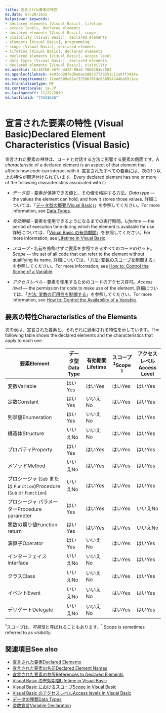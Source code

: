 ```yaml
---
title: 宣言された要素の特性
ms.date: 07/20/2015
helpviewer_keywords:
- declared elements [Visual Basic], lifetime
- access levels, declared elements
- declared elements [Visual Basic], scope
- visibility [Visual Basic], declared elements
- elements [Visual Basic], programming
- scope [Visual Basic], declared elements
- lifetime [Visual Basic], declared elements
- declared elements [Visual Basic], access level
- data types [Visual Basic], declared elements
- declared elements [Visual Basic], visibility
ms.assetid: 1bc40fb8-b67c-4428-90a4-76b630ae2583
ms.openlocfilehash: 4e03cd28fed5e0ae109337739251c11a0ff3424a
ms.sourcegitcommit: 17ee6605e01ef32506f8fdc686954244ba6911de
ms.translationtype: MT
ms.contentlocale: ja-JP
ms.lasthandoff: 11/22/2019
ms.locfileid: "74331626"
---
```

# <a name="declared-element-characteristics-visual-basic"></a><span data-ttu-id="22736-102">宣言された要素の特性 (Visual Basic)</span><span class="sxs-lookup"><span data-stu-id="22736-102">Declared Element Characteristics (Visual Basic)</span></span>
<span data-ttu-id="22736-103">宣言された要素の*特性*は、コードと対話する方法に影響する要素の側面です。</span><span class="sxs-lookup"><span data-stu-id="22736-103">A *characteristic* of a declared element is an aspect of that element that affects how code can interact with it.</span></span> <span data-ttu-id="22736-104">宣言されたすべての要素には、次の1つ以上の特性が関連付けられています。</span><span class="sxs-lookup"><span data-stu-id="22736-104">Every declared element has one or more of the following characteristics associated with it:</span></span>  
  
- <span data-ttu-id="22736-105">*データ型* - 要素が保持できる値と、その値を格納する方法。</span><span class="sxs-lookup"><span data-stu-id="22736-105">*Data type* — the values the element can hold, and how it stores those values.</span></span> <span data-ttu-id="22736-106">詳細については、「[データ型の概要(Visual Basic)](../../../../visual-basic/language-reference/data-types/index.md)」を参照してください。</span><span class="sxs-lookup"><span data-stu-id="22736-106">For more information, see [Data Types](../../../../visual-basic/language-reference/data-types/index.md).</span></span>  
  
- <span data-ttu-id="22736-107">*有効期間* - 要素を使用できるようになるまでの実行時間。</span><span class="sxs-lookup"><span data-stu-id="22736-107">*Lifetime* — the period of execution time during which the element is available for use.</span></span> <span data-ttu-id="22736-108">詳細については、「[Visual Basic の有効期間](../../../../visual-basic/programming-guide/language-features/declared-elements/lifetime.md)」を参照してください。</span><span class="sxs-lookup"><span data-stu-id="22736-108">For more information, see [Lifetime in Visual Basic](../../../../visual-basic/programming-guide/language-features/declared-elements/lifetime.md).</span></span>  
  
- <span data-ttu-id="22736-109">*スコープ* - 名前を修飾せずに要素を参照できるすべてのコードのセット。</span><span class="sxs-lookup"><span data-stu-id="22736-109">*Scope* — the set of all code that can refer to the element without qualifying its name.</span></span> <span data-ttu-id="22736-110">詳細については、「[方法: 変数のスコープを制御する](../../../../visual-basic/programming-guide/language-features/declared-elements/how-to-control-the-scope-of-a-variable.md)」を参照してください。</span><span class="sxs-lookup"><span data-stu-id="22736-110">For more information, see [How to: Control the Scope of a Variable](../../../../visual-basic/programming-guide/language-features/declared-elements/how-to-control-the-scope-of-a-variable.md).</span></span>  
  
- <span data-ttu-id="22736-111">*アクセスレベル* - 要素を使用するためのコードのアクセス許可。</span><span class="sxs-lookup"><span data-stu-id="22736-111">*Access level* — the permission for code to make use of the element.</span></span> <span data-ttu-id="22736-112">詳細については、「[方法: 変数の可用性を制御する](../../../../visual-basic/programming-guide/language-features/declared-elements/how-to-control-the-availability-of-a-variable.md)」を参照してください。</span><span class="sxs-lookup"><span data-stu-id="22736-112">For more information, see [How to: Control the Availability of a Variable](../../../../visual-basic/programming-guide/language-features/declared-elements/how-to-control-the-availability-of-a-variable.md).</span></span>  
  
## <a name="characteristics-of-the-elements"></a><span data-ttu-id="22736-113">要素の特性</span><span class="sxs-lookup"><span data-stu-id="22736-113">Characteristics of the Elements</span></span>  
 <span data-ttu-id="22736-114">次の表は、宣言された要素と、それぞれに適用される特性を示しています。</span><span class="sxs-lookup"><span data-stu-id="22736-114">The following table shows the declared elements and the characteristics that apply to each one.</span></span>  
  
|<span data-ttu-id="22736-115">要素</span><span class="sxs-lookup"><span data-stu-id="22736-115">Element</span></span>|<span data-ttu-id="22736-116">データ型</span><span class="sxs-lookup"><span data-stu-id="22736-116">Data Type</span></span>|<span data-ttu-id="22736-117">有効期間</span><span class="sxs-lookup"><span data-stu-id="22736-117">Lifetime</span></span>|<span data-ttu-id="22736-118">スコープ<sup>1</sup></span><span class="sxs-lookup"><span data-stu-id="22736-118">Scope <sup>1</sup></span></span>|<span data-ttu-id="22736-119">アクセスレベル</span><span class="sxs-lookup"><span data-stu-id="22736-119">Access Level</span></span>|  
|-------------|---------------|--------------|------------------------|------------------|  
|<span data-ttu-id="22736-120">変数</span><span class="sxs-lookup"><span data-stu-id="22736-120">Variable</span></span>|<span data-ttu-id="22736-121">はい</span><span class="sxs-lookup"><span data-stu-id="22736-121">Yes</span></span>|<span data-ttu-id="22736-122">はい</span><span class="sxs-lookup"><span data-stu-id="22736-122">Yes</span></span>|<span data-ttu-id="22736-123">はい</span><span class="sxs-lookup"><span data-stu-id="22736-123">Yes</span></span>|<span data-ttu-id="22736-124">はい</span><span class="sxs-lookup"><span data-stu-id="22736-124">Yes</span></span>|  
|<span data-ttu-id="22736-125">定数</span><span class="sxs-lookup"><span data-stu-id="22736-125">Constant</span></span>|<span data-ttu-id="22736-126">はい</span><span class="sxs-lookup"><span data-stu-id="22736-126">Yes</span></span>|<span data-ttu-id="22736-127">いいえ</span><span class="sxs-lookup"><span data-stu-id="22736-127">No</span></span>|<span data-ttu-id="22736-128">はい</span><span class="sxs-lookup"><span data-stu-id="22736-128">Yes</span></span>|<span data-ttu-id="22736-129">はい</span><span class="sxs-lookup"><span data-stu-id="22736-129">Yes</span></span>|  
|<span data-ttu-id="22736-130">列挙値</span><span class="sxs-lookup"><span data-stu-id="22736-130">Enumeration</span></span>|<span data-ttu-id="22736-131">はい</span><span class="sxs-lookup"><span data-stu-id="22736-131">Yes</span></span>|<span data-ttu-id="22736-132">いいえ</span><span class="sxs-lookup"><span data-stu-id="22736-132">No</span></span>|<span data-ttu-id="22736-133">はい</span><span class="sxs-lookup"><span data-stu-id="22736-133">Yes</span></span>|<span data-ttu-id="22736-134">はい</span><span class="sxs-lookup"><span data-stu-id="22736-134">Yes</span></span>|  
|<span data-ttu-id="22736-135">構造体</span><span class="sxs-lookup"><span data-stu-id="22736-135">Structure</span></span>|<span data-ttu-id="22736-136">いいえ</span><span class="sxs-lookup"><span data-stu-id="22736-136">No</span></span>|<span data-ttu-id="22736-137">いいえ</span><span class="sxs-lookup"><span data-stu-id="22736-137">No</span></span>|<span data-ttu-id="22736-138">はい</span><span class="sxs-lookup"><span data-stu-id="22736-138">Yes</span></span>|<span data-ttu-id="22736-139">はい</span><span class="sxs-lookup"><span data-stu-id="22736-139">Yes</span></span>|  
|<span data-ttu-id="22736-140">プロパティ</span><span class="sxs-lookup"><span data-stu-id="22736-140">Property</span></span>|<span data-ttu-id="22736-141">はい</span><span class="sxs-lookup"><span data-stu-id="22736-141">Yes</span></span>|<span data-ttu-id="22736-142">はい</span><span class="sxs-lookup"><span data-stu-id="22736-142">Yes</span></span>|<span data-ttu-id="22736-143">はい</span><span class="sxs-lookup"><span data-stu-id="22736-143">Yes</span></span>|<span data-ttu-id="22736-144">はい</span><span class="sxs-lookup"><span data-stu-id="22736-144">Yes</span></span>|  
|<span data-ttu-id="22736-145">メソッド</span><span class="sxs-lookup"><span data-stu-id="22736-145">Method</span></span>|<span data-ttu-id="22736-146">いいえ</span><span class="sxs-lookup"><span data-stu-id="22736-146">No</span></span>|<span data-ttu-id="22736-147">はい</span><span class="sxs-lookup"><span data-stu-id="22736-147">Yes</span></span>|<span data-ttu-id="22736-148">はい</span><span class="sxs-lookup"><span data-stu-id="22736-148">Yes</span></span>|<span data-ttu-id="22736-149">はい</span><span class="sxs-lookup"><span data-stu-id="22736-149">Yes</span></span>|  
|<span data-ttu-id="22736-150">プロシージャ (`Sub` または `Function`)</span><span class="sxs-lookup"><span data-stu-id="22736-150">Procedure (`Sub` or `Function`)</span></span>|<span data-ttu-id="22736-151">いいえ</span><span class="sxs-lookup"><span data-stu-id="22736-151">No</span></span>|<span data-ttu-id="22736-152">はい</span><span class="sxs-lookup"><span data-stu-id="22736-152">Yes</span></span>|<span data-ttu-id="22736-153">はい</span><span class="sxs-lookup"><span data-stu-id="22736-153">Yes</span></span>|<span data-ttu-id="22736-154">はい</span><span class="sxs-lookup"><span data-stu-id="22736-154">Yes</span></span>|  
|<span data-ttu-id="22736-155">プロシージャ パラメーター</span><span class="sxs-lookup"><span data-stu-id="22736-155">Procedure parameter</span></span>|<span data-ttu-id="22736-156">はい</span><span class="sxs-lookup"><span data-stu-id="22736-156">Yes</span></span>|<span data-ttu-id="22736-157">はい</span><span class="sxs-lookup"><span data-stu-id="22736-157">Yes</span></span>|<span data-ttu-id="22736-158">はい</span><span class="sxs-lookup"><span data-stu-id="22736-158">Yes</span></span>|<span data-ttu-id="22736-159">いいえ</span><span class="sxs-lookup"><span data-stu-id="22736-159">No</span></span>|  
|<span data-ttu-id="22736-160">関数の戻り値</span><span class="sxs-lookup"><span data-stu-id="22736-160">Function return</span></span>|<span data-ttu-id="22736-161">はい</span><span class="sxs-lookup"><span data-stu-id="22736-161">Yes</span></span>|<span data-ttu-id="22736-162">はい</span><span class="sxs-lookup"><span data-stu-id="22736-162">Yes</span></span>|<span data-ttu-id="22736-163">はい</span><span class="sxs-lookup"><span data-stu-id="22736-163">Yes</span></span>|<span data-ttu-id="22736-164">いいえ</span><span class="sxs-lookup"><span data-stu-id="22736-164">No</span></span>|  
|<span data-ttu-id="22736-165">演算子</span><span class="sxs-lookup"><span data-stu-id="22736-165">Operator</span></span>|<span data-ttu-id="22736-166">はい</span><span class="sxs-lookup"><span data-stu-id="22736-166">Yes</span></span>|<span data-ttu-id="22736-167">いいえ</span><span class="sxs-lookup"><span data-stu-id="22736-167">No</span></span>|<span data-ttu-id="22736-168">はい</span><span class="sxs-lookup"><span data-stu-id="22736-168">Yes</span></span>|<span data-ttu-id="22736-169">はい</span><span class="sxs-lookup"><span data-stu-id="22736-169">Yes</span></span>|  
|<span data-ttu-id="22736-170">インターフェイス</span><span class="sxs-lookup"><span data-stu-id="22736-170">Interface</span></span>|<span data-ttu-id="22736-171">いいえ</span><span class="sxs-lookup"><span data-stu-id="22736-171">No</span></span>|<span data-ttu-id="22736-172">いいえ</span><span class="sxs-lookup"><span data-stu-id="22736-172">No</span></span>|<span data-ttu-id="22736-173">はい</span><span class="sxs-lookup"><span data-stu-id="22736-173">Yes</span></span>|<span data-ttu-id="22736-174">はい</span><span class="sxs-lookup"><span data-stu-id="22736-174">Yes</span></span>|  
|<span data-ttu-id="22736-175">クラス</span><span class="sxs-lookup"><span data-stu-id="22736-175">Class</span></span>|<span data-ttu-id="22736-176">いいえ</span><span class="sxs-lookup"><span data-stu-id="22736-176">No</span></span>|<span data-ttu-id="22736-177">いいえ</span><span class="sxs-lookup"><span data-stu-id="22736-177">No</span></span>|<span data-ttu-id="22736-178">はい</span><span class="sxs-lookup"><span data-stu-id="22736-178">Yes</span></span>|<span data-ttu-id="22736-179">はい</span><span class="sxs-lookup"><span data-stu-id="22736-179">Yes</span></span>|  
|<span data-ttu-id="22736-180">イベント</span><span class="sxs-lookup"><span data-stu-id="22736-180">Event</span></span>|<span data-ttu-id="22736-181">いいえ</span><span class="sxs-lookup"><span data-stu-id="22736-181">No</span></span>|<span data-ttu-id="22736-182">いいえ</span><span class="sxs-lookup"><span data-stu-id="22736-182">No</span></span>|<span data-ttu-id="22736-183">はい</span><span class="sxs-lookup"><span data-stu-id="22736-183">Yes</span></span>|<span data-ttu-id="22736-184">はい</span><span class="sxs-lookup"><span data-stu-id="22736-184">Yes</span></span>|  
|<span data-ttu-id="22736-185">デリゲート</span><span class="sxs-lookup"><span data-stu-id="22736-185">Delegate</span></span>|<span data-ttu-id="22736-186">いいえ</span><span class="sxs-lookup"><span data-stu-id="22736-186">No</span></span>|<span data-ttu-id="22736-187">いいえ</span><span class="sxs-lookup"><span data-stu-id="22736-187">No</span></span>|<span data-ttu-id="22736-188">はい</span><span class="sxs-lookup"><span data-stu-id="22736-188">Yes</span></span>|<span data-ttu-id="22736-189">はい</span><span class="sxs-lookup"><span data-stu-id="22736-189">Yes</span></span>|  
  
 <span data-ttu-id="22736-190"><sup>1</sup>スコープは、*可視性*と呼ばれることもあります。</span><span class="sxs-lookup"><span data-stu-id="22736-190"><sup>1</sup> Scope is sometimes referred to as *visibility*.</span></span>  
  
## <a name="see-also"></a><span data-ttu-id="22736-191">関連項目</span><span class="sxs-lookup"><span data-stu-id="22736-191">See also</span></span>

- [<span data-ttu-id="22736-192">宣言された要素</span><span class="sxs-lookup"><span data-stu-id="22736-192">Declared Elements</span></span>](../../../../visual-basic/programming-guide/language-features/declared-elements/index.md)
- [<span data-ttu-id="22736-193">宣言された要素の名前</span><span class="sxs-lookup"><span data-stu-id="22736-193">Declared Element Names</span></span>](../../../../visual-basic/programming-guide/language-features/declared-elements/declared-element-names.md)
- [<span data-ttu-id="22736-194">宣言された要素の参照</span><span class="sxs-lookup"><span data-stu-id="22736-194">References to Declared Elements</span></span>](../../../../visual-basic/programming-guide/language-features/declared-elements/references-to-declared-elements.md)
- [<span data-ttu-id="22736-195">Visual Basic の有効期間</span><span class="sxs-lookup"><span data-stu-id="22736-195">Lifetime in Visual Basic</span></span>](../../../../visual-basic/programming-guide/language-features/declared-elements/lifetime.md)
- [<span data-ttu-id="22736-196">Visual Basic におけるスコープ</span><span class="sxs-lookup"><span data-stu-id="22736-196">Scope in Visual Basic</span></span>](../../../../visual-basic/programming-guide/language-features/declared-elements/scope.md)
- [<span data-ttu-id="22736-197">Visual Basic のアクセスレベル</span><span class="sxs-lookup"><span data-stu-id="22736-197">Access levels in Visual Basic</span></span>](../../../../visual-basic/programming-guide/language-features/declared-elements/access-levels.md)
- [<span data-ttu-id="22736-198">データの種類</span><span class="sxs-lookup"><span data-stu-id="22736-198">Data Types</span></span>](../../../../visual-basic/programming-guide/language-features/data-types/index.md)
- [<span data-ttu-id="22736-199">変数宣言</span><span class="sxs-lookup"><span data-stu-id="22736-199">Variable Declaration</span></span>](../../../../visual-basic/programming-guide/language-features/variables/variable-declaration.md)
